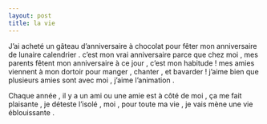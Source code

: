 ```yaml
---
layout: post
title: la vie
---
```


J’ai acheté un gâteau d’anniversaire à chocolat pour fêter mon anniversaire de lunaire calendrier . c’est mon vrai anniversaire parce que chez moi , mes parents fêtent mon anniversaire à ce jour , c’est mon habitude ! mes amies viennent à mon dortoir pour manger , chanter , et bavarder ! j’aime bien que plusieurs amies sont avec moi , j’aime l’animation .

Chaque année , il y a un ami ou une amie est à côté de moi , ça me fait plaisante , je déteste l’isolé , moi , pour toute ma vie , je vais mène une vie éblouissante .
